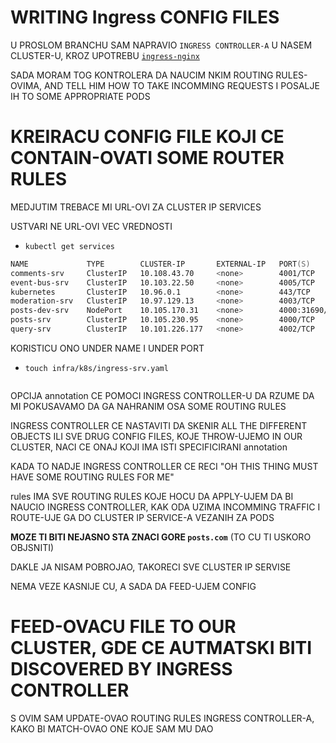 # WRITING Ingress CONFIG FILES

U PROSLOM BRANCHU SAM NAPRAVIO `INGRESS CONTROLLER-A` U NASEM CLUSTER-U, KROZ UPOTREBU [`ingress-nginx`](https://kubernetes.github.io/ingress-nginx/deploy/#minikube)

SADA MORAM TOG KONTROLERA DA NAUCIM NKIM ROUTING RULES-OVIMA, AND TELL HIM HOW TO TAKE INCOMMING REQUESTS I POSALJE IH TO SOME APPROPRIATE PODS

# KREIRACU CONFIG FILE KOJI CE CONTAIN-OVATI SOME ROUTER RULES

MEDJUTIM TREBACE MI URL-OVI ZA CLUSTER IP SERVICES

USTVARI NE URL-OVI VEC VREDNOSTI

- `kubectl get services`

```zsh
NAME             TYPE        CLUSTER-IP       EXTERNAL-IP   PORT(S)          AGE
comments-srv     ClusterIP   10.108.43.70     <none>        4001/TCP         23h
event-bus-srv    ClusterIP   10.103.22.50     <none>        4005/TCP         28h
kubernetes       ClusterIP   10.96.0.1        <none>        443/TCP          3d9h
moderation-srv   ClusterIP   10.97.129.13     <none>        4003/TCP         23h
posts-dev-srv    NodePort    10.105.170.31    <none>        4000:31690/TCP   27h
posts-srv        ClusterIP   10.105.230.95    <none>        4000/TCP         31h
query-srv        ClusterIP   10.101.226.177   <none>        4002/TCP         23h
```

KORISTICU ONO UNDER NAME I UNDER PORT

- `touch infra/k8s/ingress-srv.yaml`

```yaml

```

OPCIJA annotation CE POMOCI INGRESS CONTROLLER-U DA RZUME DA MI POKUSAVAMO DA GA NAHRANIM OSA SOME ROUTING RULES

INGRESS CONTROLLER CE NASTAVITI DA SKENIR ALL THE DIFFERENT OBJECTS ILI SVE DRUG CONFIG FILES, KOJE THROW-UJEMO IN OUR CLUSTER, NACI CE ONAJ KOJI IMA ISTI SPECIFICIRANI annotation

KADA TO NADJE INGRESS CONTROLLER CE RECI "OH THIS THING MUST HAVE SOME ROUTING RULES FOR ME"

rules IMA SVE ROUTING RULES KOJE HOCU DA APPLY-UJEM DA BI NAUCIO INGRESS CONTROLLER, KAK ODA UZIMA INCOMMING TRAFFIC I ROUTE-UJE GA DO CLUSTER IP SERVICE-A VEZANIH ZA PODS

**MOZE TI BITI NEJASNO STA ZNACI GORE `posts.com`** (TO CU TI USKORO OBJSNITI)

DAKLE JA NISAM POBROJAO, TAKORECI SVE CLUSTER IP SERVISE

NEMA VEZE KASNIJE CU, A SADA DA FEED-UJEM CONFIG

# FEED-OVACU FILE TO OUR CLUSTER, GDE CE AUTMATSKI BITI DISCOVERED BY INGRESS CONTROLLER

S OVIM SAM UPDATE-OVAO ROUTING RULES INGRESS CONTROLLER-A, KAKO BI MATCH-OVAO ONE KOJE SAM MU DAO


